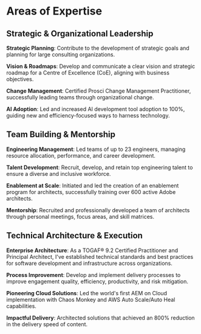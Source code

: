 # Areas of Expertise

## Strategic & Organizational Leadership

**Strategic Planning**: Contribute to the development of strategic goals and planning for large consulting organizations.

**Vision & Roadmaps**: Develop and communicate a clear vision and strategic roadmap for a Centre of Excellence (CoE), aligning with business objectives.

**Change Management**: Certified Prosci Change Management Practitioner, successfully leading teams through organizational change.

**AI Adoption**: Led and increased AI development tool adoption to 100%, guiding new and efficiency-focused ways to harness technology.

## Team Building & Mentorship

**Engineering Management**: Led teams of up to 23 engineers, managing resource allocation, performance, and career development.

**Talent Development**: Recruit, develop, and retain top engineering talent to ensure a diverse and inclusive workforce.

**Enablement at Scale**: Initiated and led the creation of an enablement program for architects, successfully training over 600 active Adobe architects.

**Mentorship**: Recruited and professionally developed a team of architects through personal meetings, focus areas, and skill matrices.

## Technical Architecture & Execution

**Enterprise Architecture**: As a TOGAF® 9.2 Certified Practitioner and Principal Architect, I've established technical standards and best practices for software development and infrastructure across organizations.

**Process Improvement**: Develop and implement delivery processes to improve engagement quality, efficiency, productivity, and risk mitigation.

**Pioneering Cloud Solutions**: Led the world's first AEM on Cloud implementation with Chaos Monkey and AWS Auto Scale/Auto Heal capabilities.

**Impactful Delivery**: Architected solutions that achieved an 800% reduction in the delivery speed of content.